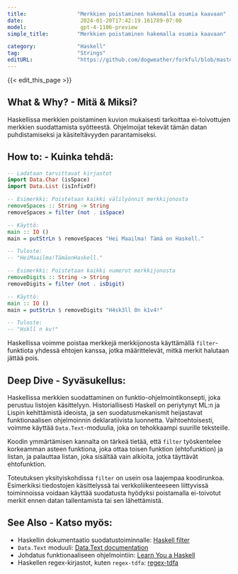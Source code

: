 ```yaml
---
title:                "Merkkien poistaminen hakemalla osumia kaavaan"
date:                  2024-01-20T17:42:19.161789-07:00
model:                 gpt-4-1106-preview
simple_title:         "Merkkien poistaminen hakemalla osumia kaavaan"

category:             "Haskell"
tag:                  "Strings"
editURL:              "https://github.com/dogweather/forkful/blob/master/content/fi/haskell/deleting-characters-matching-a-pattern.md"
---
```


{{< edit_this_page >}}

## What & Why? - Mitä & Miksi?
Haskellissa merkkien poistaminen kuvion mukaisesti tarkoittaa ei-toivottujen merkkien suodattamista syötteestä. Ohjelmoijat tekevät tämän datan puhdistamiseksi ja käsiteltävyyden parantamiseksi.

## How to: - Kuinka tehdä:

```Haskell
-- Ladataan tarvittavat kirjastot
import Data.Char (isSpace)
import Data.List (isInfixOf)

-- Esimerkki: Poistetaan kaikki välilyönnit merkkijonosta
removeSpaces :: String -> String
removeSpaces = filter (not . isSpace)

-- Käyttö:
main :: IO ()
main = putStrLn $ removeSpaces "Hei Maailma! Tämä on Haskell."

-- Tuloste:
-- "HeiMaailma!TämäonHaskell."

-- Esimerkki: Poistetaan kaikki numerot merkkijonosta
removeDigits :: String -> String
removeDigits = filter (not . isDigit)

-- Käyttö:
main :: IO ()
main = putStrLn $ removeDigits "H4sk3ll 0n k1v4!"

-- Tuloste:
-- "Hskll n kv!"
```
Haskellissa voimme poistaa merkkejä merkkijonosta käyttämällä `filter`-funktiota yhdessä ehtojen kanssa, jotka määrittelevät, mitkä merkit halutaan jättää pois.

## Deep Dive - Syväsukellus:

Haskellissa merkkien suodattaminen on funktio-ohjelmointikonsepti, joka perustuu listojen käsittelyyn. Historiallisesti Haskell on periytynyt ML:n ja Lispin kehittämistä ideoista, ja sen suodatusmekanismit heijastavat funktionaalisen ohjelmoinnin deklaratiivista luonnetta. Vaihtoehtoisesti, voimme käyttää `Data.Text`-moduulia, joka on tehokkaampi suurille teksteille.

Koodin ymmärtämisen kannalta on tärkeä tietää, että `filter` työskentelee korkeamman asteen funktiona, joka ottaa toisen funktion (ehtofunktion) ja listan, ja palauttaa listan, joka sisältää vain alkioita, jotka täyttävät ehtofunktion.

Toteutuksen yksityiskohdissa `filter` on usein osa laajempaa koodirunkoa. Esimerkiksi tiedostojen käsittelyssä tai verkkoliikenteeseen liittyvissä toiminnoissa voidaan käyttää suodatusta hyödyksi poistamalla ei-toivotut merkit ennen datan tallentamista tai sen lähettämistä.

## See Also - Katso myös:

- Haskellin dokumentaatio suodatustoiminnalle: [Haskell filter](http://hackage.haskell.org/package/base-4.15.0.0/docs/Prelude.html#v:filter)
- `Data.Text` moduuli: [Data.Text documentation](https://hackage.haskell.org/package/text-1.2.4.1/docs/Data-Text.html)
- Johdatus funktionaaliseen ohjelmointiin: [Learn You a Haskell](http://learnyouahaskell.com/)
- Haskellen regex-kirjastot, kuten `regex-tdfa`: [regex-tdfa](https://hackage.haskell.org/package/regex-tdfa)
